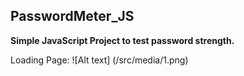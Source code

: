 ## PasswordMeter_JS

**Simple JavaScript Project to test password strength.**

Loading Page:
![Alt text] (/src/media/1.png)
